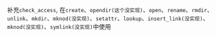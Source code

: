 补充`check_access`, 在`create`、`opendir(这个没实现)`、`open`、`rename`、`rmdir`、`unlink`、`mkdir`、`mknod(没实现)`、`setattr`、`lookup`、`insert_link(没实现)`、`mknod(没实现)`、`symlink(没实现)`中使用